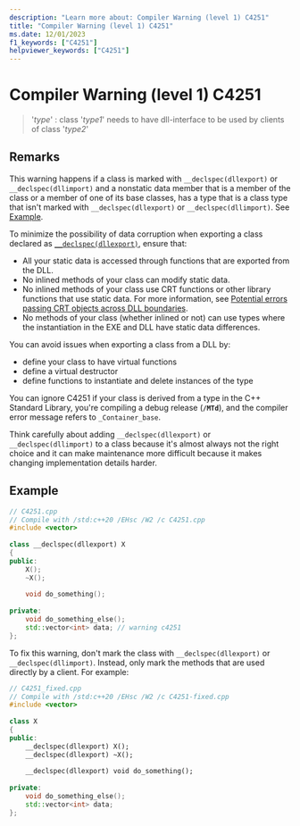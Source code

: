 ```yaml
---
description: "Learn more about: Compiler Warning (level 1) C4251"
title: "Compiler Warning (level 1) C4251"
ms.date: 12/01/2023
f1_keywords: ["C4251"]
helpviewer_keywords: ["C4251"]
---
```

# Compiler Warning (level 1) C4251

> '*type*' : class '*type1*' needs to have dll-interface to be used by clients of class '*type2*'

## Remarks

This warning happens if a class is marked with `__declspec(dllexport)` or `__declspec(dllimport)` and a nonstatic data member that is a member of the class or a member of one of its base classes, has a type that is a class type that isn't marked with `__declspec(dllexport)` or `__declspec(dllimport)`. See [Example](#example).

To minimize the possibility of data corruption when exporting a class declared as [`__declspec(dllexport)`](../../cpp/dllexport-dllimport.md), ensure that:

- All your static data is accessed through functions that are exported from the DLL.
- No inlined methods of your class can modify static data.
- No inlined methods of your class use CRT functions or other library functions that use static data. For more information, see [Potential errors passing CRT objects across DLL boundaries](../../c-runtime-library/potential-errors-passing-crt-objects-across-dll-boundaries.md).
- No methods of your class (whether inlined or not) can use types where the instantiation in the EXE and DLL have static data differences.

You can avoid issues when exporting a class from a DLL by:

- define your class to have virtual functions
- define a virtual destructor
- define functions to instantiate and delete instances of the type

You can ignore C4251 if your class is derived from a type in the C++ Standard Library, you're compiling a debug release (**`/MTd`**), and the compiler error message refers to `_Container_base`.

Think carefully about adding `__declspec(dllexport)` or `__declspec(dllimport)` to a class because it's almost always not the right choice and it can make maintenance more difficult because it makes changing implementation details harder.

## Example

```cpp
// C4251.cpp
// Compile with /std:c++20 /EHsc /W2 /c C4251.cpp
#include <vector>
 
class __declspec(dllexport) X
{
public:
    X();
    ~X();
 
    void do_something();
 
private:
    void do_something_else();
    std::vector<int> data; // warning c4251
};
```

To fix this warning, don't mark the class with `__declspec(dllexport)` or `__declspec(dllimport)`. Instead, only mark the methods that are used directly by a client. For example:

```cpp
// C4251_fixed.cpp
// Compile with /std:c++20 /EHsc /W2 /c C4251-fixed.cpp
#include <vector>
 
class X
{
public:
    __declspec(dllexport) X();
    __declspec(dllexport) ~X();
 
    __declspec(dllexport) void do_something();
 
private:
    void do_something_else();
    std::vector<int> data;
};
```
